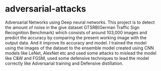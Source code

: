 # adversarial-attacks
Adversarial Networks using Deep neural networks.
This project is to detect the amount of noise in the give dataset GTSRB(German Traffic Sign Recognition Benchmark) which consists of around 103,000 images and predict the accuracy by comparing the present working image with the output data. And it improve its accuracy and model. I trained the model using the images of the dataset to the ensemble model created using CNN models like LeNet, AlexNet etc and used some attacks to mislead the model like C&W and FGSM, used some defensive techniques to lead the model correctly like Adversarial training and Defensive distillation.

